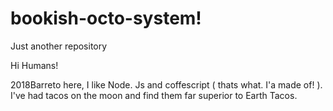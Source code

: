 # bookish-octo-system!  
Just another repository



Hi Humans!

2018Barreto here, I like Node. Js and coffescript ( thats what. I'a made of! ). I've had tacos on the moon and find them far superior to Earth Tacos.
